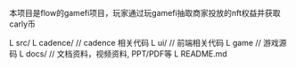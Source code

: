  本项目是flow的gamefi项目，玩家通过玩gamefi抽取商家投放的nft权益并获取carly币
 
 
 L src/
      L cadence/       // cadence 相关代码
      L ui/            // 前端相关代码
      L game          // 游戏源码
    L docs/            // 文档资料，视频资料, PPT/PDF等
    L README.md